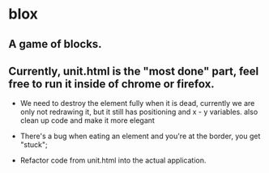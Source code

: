 blox
====

A game of blocks.
----
Currently, unit.html is the "most done" part, feel free to run it inside of chrome or firefox.
----


- We need to destroy the element fully when it is dead, 
	currently we are only not redrawing it, but it still has positioning and x - y variables.
	also clean up code and make it more elegant

- There's a bug when eating an element and you're at the border, you get "stuck";  



- Refactor code from unit.html into the actual application.


